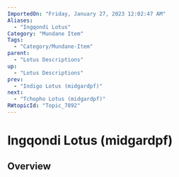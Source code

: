 ```yaml
---
ImportedOn: "Friday, January 27, 2023 12:02:47 AM"
Aliases:
  - "Ingqondi Lotus"
Category: "Mundane Item"
Tags:
  - "Category/Mundane-Item"
parent:
  - "Lotus Descriptions"
up:
  - "Lotus Descriptions"
prev:
  - "Indigo Lotus (midgardpf)"
next:
  - "Tchopho Lotus (midgardpf)"
RWtopicId: "Topic_7892"
---
```

# Ingqondi Lotus (midgardpf)
## Overview
